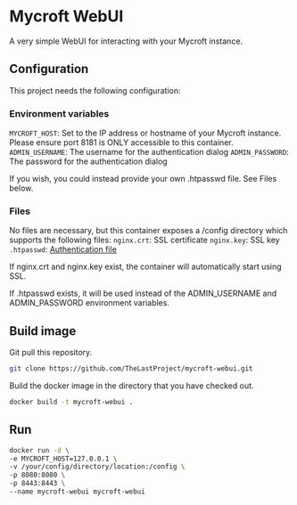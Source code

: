 # Mycroft WebUI
A very simple WebUI for interacting with your Mycroft instance.

## Configuration
This project needs the following configuration:

### Environment variables
`MYCROFT_HOST`: Set to the IP address or hostname of your Mycroft instance. Please ensure port 8181 is ONLY accessible to this container.
`ADMIN_USERNAME`: The username for the authentication dialog
`ADMIN_PASSWORD`: The password for the authentication dialog

If you wish, you could instead provide your own .htpasswd file. See Files below.

### Files
No files are necessary, but this container exposes a /config directory which supports the following files:
`nginx.crt`: SSL certificate
`nginx.key`: SSL key
`.htpasswd`: [Authentication file](https://docs.nginx.com/nginx/admin-guide/security-controls/configuring-http-basic-authentication/#creating-a-password-file)

If nginx.crt and nginx.key exist, the container will automatically start using SSL.

If .htpasswd exists, it will be used instead of the ADMIN_USERNAME and ADMIN_PASSWORD environment variables.

## Build image
Git pull this repository.

```bash
git clone https://github.com/TheLastProject/mycroft-webui.git
```

Build the docker image in the directory that you have checked out.

```bash
docker build -t mycroft-webui .
```

## Run

```bash
docker run -d \
-e MYCROFT_HOST=127.0.0.1 \
-v /your/config/directory/location:/config \
-p 8080:8080 \
-p 8443:8443 \
--name mycroft-webui mycroft-webui
```
